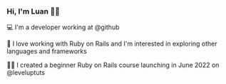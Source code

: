 
<!--
**luanzeba/luanzeba** is a ✨ _special_ ✨ repository because its `README.md` (this file) appears on your GitHub profile.

Here are some ideas to get you started:

- 🔭 I’m currently working on ...
- 🌱 I’m currently learning ...
- 👯 I’m looking to collaborate on ...
- 🤔 I’m looking for help with ...
- 💬 Ask me about ...
- 📫 How to reach me: ...
- 😄 Pronouns: ...
- ⚡ Fun fact: ...
-->
### Hi, I'm Luan 👋😄 

💻 I'm a developer working at @github

💎 I love working with Ruby on Rails and I'm interested in exploring other languages and frameworks

👨‍🏫 I created a beginner Ruby on Rails course launching in June 2022 on @leveluptuts
